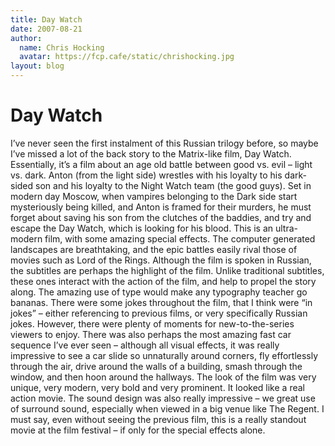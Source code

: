 ```yaml
---
title: Day Watch
date: 2007-08-21
author:
  name: Chris Hocking
  avatar: https://fcp.cafe/static/chrishocking.jpg
layout: blog
---
```

# Day Watch

I’ve never seen the first instalment of this Russian trilogy before, so maybe I’ve missed a lot of the back story to the Matrix-like film, Day Watch. Essentially, it’s a film about an age old battle between good vs. evil – light vs. dark. Anton (from the light side) wrestles with his loyalty to his dark-sided son and his loyalty to the Night Watch team (the good guys). Set in modern day Moscow, when vampires belonging to the Dark side start mysteriously being killed, and Anton is framed for their murders, he must forget about saving his son from the clutches of the baddies, and try and escape the Day Watch, which is looking for his blood. This is an ultra-modern film, with some amazing special effects. The computer generated landscapes are breathtaking, and the epic battles easily rival those of movies such as Lord of the Rings. Although the film is spoken in Russian, the subtitles are perhaps the highlight of the film. Unlike traditional subtitles, these ones interact with the action of the film, and help to propel the story along. The amazing use of type would make any typography teacher go bananas. There were some jokes throughout the film, that I think were “in jokes” – either referencing to previous films, or very specifically Russian jokes. However, there were plenty of moments for new-to-the-series viewers to enjoy. There was also perhaps the most amazing fast car sequence I’ve ever seen – although all visual effects, it was really impressive to see a car slide so unnaturally around corners, fly effortlessly through the air, drive around the walls of a building, smash through the window, and then hoon around the hallways. The look of the film was very unique, very modern, very bold and very prominent. It looked like a real action movie. The sound design was also really impressive – we great use of surround sound, especially when viewed in a big venue like The Regent. I must say, even without seeing the previous film, this is a really standout movie at the film festival – if only for the special effects alone.